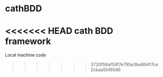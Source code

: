 # cathBDD
<<<<<<< HEAD
cath BDD framework
=======
Local machine code
>>>>>>> 3720f58af59f7e795e3be894f7ce2cbaa5bf60d6
